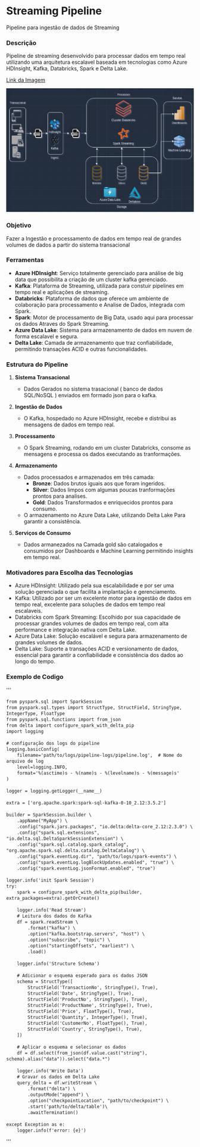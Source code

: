 # Streaming Pipeline
Pipeline para ingestão de dados de Streaming

### Descrição

Pipeline de streaming  desenvolvido para processar dados em tempo real utilizando uma arquitetura escalavel baseada em tecnologias como Azure HDInsight, Kafka, Databricks, Spark e Delta Lake.

[Link da Imagem](https://drive.google.com/file/d/1n3BJTERtmIW42N8HlJwptYRgKgs7W885/view?usp=sharing)

![Arquitetura](https://github.com/thiago-vale/streaming_pipeline/blob/master/Captura%20de%20tela%20de%202024-08-27%2020-01-40.png)

### Objetivo
Fazer a Ingestão e processamento de dados em tempo real de grandes volumes de dados a partir do sistema transacional

### Ferramentas

- **Azure HDInsight**: Serviço totalmente gerenciado para análise de big data que possibilita a criação de um cluster kafka gerenciado.
- **Kafka**: Plataforma de Streaming, utilizada para constuir pipelines em tempo real e aplicações de streaming.
- **Databricks**: Plataforma de dados que oferece um ambiente de colaboração para processamento e Analise de Dados, integrada com Spark.
- **Spark**: Motor de processamento de Big Data, usado aqui para processar os dados Atraves do Spark Streaming.
- **Azure Data Lake**: Sistema para armazenamento de dados em nuvem de forma escalavel e segura.
- **Delta Lake**: Camada de armazenamento que traz confiabilidade, permitindo transações ACID e outras funcionalidades.

### Estrutura do Pipeline

1. **Sistema Transacional**
    - Dados Gerados no sistema trasacional ( banco de dados SQL/NoSQL ) enviados em formado json para o kafka.

2. **Ingestão de Dados**
    - O Kafka, hospedado no Azure HDInsight, recebe e distribui as mensagens de dados em tempo real.

3. **Processamento**
    - O Spark Streaming, rodando em um cluster Databricks, consome as mensagens e processa os dados executando as tranformações.

4. **Armazenamento**
    - Dados processados e armazenados em três camada:
        - **Bronze**: Dados brutos iguais aos que foram ingeridos.
        - **Silver**: Dados limpos com algumas poucas tranformações prontos para analises.
        - **Gold**: Dados Transformados e enriquecidos prontos para consumo.
    - O armazenamento no Azure Data Lake, utilizando Delta Lake Para garantir a consistência.

5. **Serviços de Consumo**
    - Dados armanezados na Camada gold são catalogados e consumidos por Dashboards e Machine Learning permitindo insights em tempo real.


### **Motivadores para Escolha das Tecnologias**
- Azure HDInsight: Utilizado pela sua escalabilidade e por ser uma solução gerenciada o que facilita a implantação e gerenciamento.
- Kafka: Utilizado por ser um excelente motor para ingestão de dados em tempo real, excelente para soluções de dados em tempo real escalaveis.
- Databricks com Spark Streaming: Escolhido por sua capacidade de processar grandes volumes de dados em tempo real, com alta performance e integração nativa com Delta Lake.
- Azure Data Lake:  Solução escalável e segura para armazenamento de grandes volumes de dados.
- Delta Lake: Suporte a transações ACID e versionamento de dados, essencial para garantir a confiabilidade e consistência dos dados ao longo do tempo.
 
### Exemplo de Codigo
   
'''

    from pyspark.sql import SparkSession
    from pyspark.sql.types import StructType, StructField, StringType, IntegerType, FloatType
    from pyspark.sql.functions import from_json
    from delta import configure_spark_with_delta_pip
    import logging
    
    # configuração dos logs do pipeline
    logging.basicConfig(
        filename='path/to/logs/pipeline-logs/pipeline.log',  # Nome do arquivo de log
        level=logging.INFO,
        format='%(asctime)s - %(name)s - %(levelname)s - %(message)s'
    )
    
    logger = logging.getLogger(__name__)
    
    extra = ['org.apache.spark:spark-sql-kafka-0-10_2.12:3.5.2']
    
    builder = SparkSession.builder \
        .appName("MyApp") \
        .config("spark.jars.packages", "io.delta:delta-core_2.12:2.3.0") \
        .config("spark.sql.extensions", "io.delta.sql.DeltaSparkSessionExtension") \
        .config("spark.sql.catalog.spark_catalog", "org.apache.spark.sql.delta.catalog.DeltaCatalog") \
        .config("spark.eventLog.dir", "path/to/logs/spark-events") \
        .config("spark.eventLog.logBlockUpdates.enabled", "true") \
        .config("spark.eventLog.jsonFormat.enabled", "true")
    
    logger.info('init Spark Session')
    try:
        spark = configure_spark_with_delta_pip(builder, extra_packages=extra).getOrCreate()
    
        logger.info('Read Stream')
        # Leitura dos dados do Kafka
        df = spark.readStream \
            .format("kafka") \
            .option("kafka.bootstrap.servers", "host") \
            .option("subscribe", "topic") \
            .option("startingOffsets", "earliest") \
            .load()
    
        logger.info('Structure Schema')
    
        # Adicionar o esquema esperado para os dados JSON
        schema = StructType([
            StructField('TransactionNo', StringType(), True),
            StructField('Date', StringType(), True),
            StructField('ProductNo', StringType(), True),
            StructField('ProductName', StringType(), True),
            StructField('Price', FloatType(), True),
            StructField('Quantity', IntegerType(), True),
            StructField('CustomerNo', FloatType(), True),
            StructField('Country', StringType(), True),
        ])
    
        # Aplicar o esquema e selecionar os dados
        df = df.select(from_json(df.value.cast("string"), schema).alias("data")).select("data.*")
    
        logger.info('Write Data')
        # Gravar os dados em Delta Lake
        query_delta = df.writeStream \
            .format("delta") \
            .outputMode("append") \
            .option("checkpointLocation", "path/to/checkpoint") \
            .start('path/to/delta/table')\
            .awaitTermination()
        
    except Exception as e:
        logger.info(f'error: {e}')
   
'''
